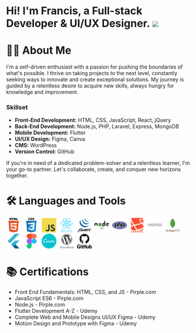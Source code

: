 # Hi! I'm Francis, a Full-stack Developer & UI/UX Designer. <img src="https://media.giphy.com/media/hvRJCLFzcasrR4ia7z/giphy.gif" height="30">

# 👨‍💻 About Me

I'm a self-driven enthusiast with a passion for pushing the boundaries of what's possible. I thrive on taking projects to the next level, constantly seeking ways to innovate and create exceptional solutions. My journey is guided by a relentless desire to acquire new skills, always hungry for knowledge and improvement.

### Skillset

- **Front-End Development:** HTML, CSS, JavaScript, React, jQuery
- **Back-End Development:** Node.js, PHP, Laravel, Express, MongoDB
- **Mobile Development:** Flutter
- **UI/UX Design:** Figma, Canva
- **CMS:** WordPress
- **Version Control:** GitHub

If you're in need of a dedicated problem-solver and a relentless learner, I'm your go-to partner. Let's collaborate, create, and conquer new horizons together.

# 🛠️ Languages and Tools

<div>
  <img src="https://github.com/devicons/devicon/blob/master/icons/html5/html5-original-wordmark.svg" title="HTML5" alt="HTML" width="40" height="40"/>&nbsp;
  <img src="https://github.com/devicons/devicon/blob/master/icons/css3/css3-original-wordmark.svg" title="CSS3" alt="CSS" width="40" height="40"/>&nbsp;
  <img src="https://github.com/devicons/devicon/blob/master/icons/javascript/javascript-original.svg" title="JavaScript" alt="JavaScript" width="40" height="40"/>&nbsp;
  <img src="https://github.com/devicons/devicon/blob/master/icons/react/react-original-wordmark.svg" title="React" alt="React" width="40" height="40"/>&nbsp;
  <img src="https://github.com/devicons/devicon/blob/master/icons/jquery/jquery-original-wordmark.svg" title="jQuery" alt="jQuery" width="40" height="40"/>&nbsp;
  <img src="https://github.com/devicons/devicon/blob/master/icons/nodejs/nodejs-original-wordmark.svg" title="NodeJS" alt="NodeJS" width="40" height="40"/>&nbsp;
  <img src="https://github.com/devicons/devicon/blob/master/icons/php/php-original.svg" title="PHP" alt="PHP" width="40" height="40"/>&nbsp;
  <img src="https://github.com/devicons/devicon/blob/master/icons/laravel/laravel-plain-wordmark.svg" title="Laravel" alt="Laravel" width="40" height="40"/>&nbsp;
  <img src="https://github.com/devicons/devicon/blob/master/icons/express/express-original-wordmark.svg" title="Express" alt="Express" width="40" height="40"/>&nbsp;
  <img src="https://github.com/devicons/devicon/blob/master/icons/mongodb/mongodb-original-wordmark.svg" title="MongoDB" alt="MongoDB" width="40" height="40"/>&nbsp;
  <img src="https://github.com/devicons/devicon/blob/master/icons/flutter/flutter-original.svg" title="Flutter" alt="Flutter" width="40" height="40"/>&nbsp;
  <img src="https://github.com/devicons/devicon/blob/master/icons/figma/figma-original.svg" title="Figma" alt="Figma" width="40" height="40"/>&nbsp;
  <img src="https://github.com/devicons/devicon/blob/master/icons/canva/canva-original.svg" title="Canva" alt="Canva" width="40" height="40"/>&nbsp;
  <img src="https://github.com/devicons/devicon/blob/master/icons/wordpress/wordpress-original.svg" title="WordPress" alt="WordPress" width="40" height="40"/>&nbsp;
  <img src="https://github.com/devicons/devicon/blob/master/icons/github/github-original-wordmark.svg" title="GitHub" alt="GitHub" width="40" height="40"/>&nbsp;
</div>

# 📚 Certifications

- Front End Fundamentals: HTML, CSS, and JS - Pirple.com
- JavaScript ES6 - Pirple.com
- Node.js - Pirple.com
- Flutter Development A-Z - Udemy
- Complete Web and Mobile Designs UI/UX Figma - Udemy
- Motion Design and Prototype with Figma - Udemy

